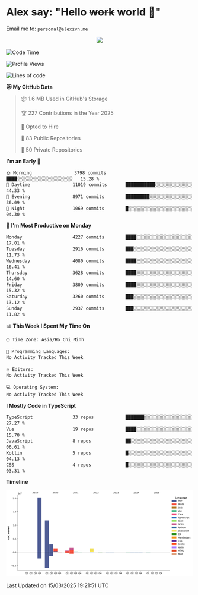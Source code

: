 # Alex say: "Hello ~~work~~ world 🐾"
Email me to: `personal@alexzvn.me`


<p align=center>
  <a href="https://skillicons.dev">
    <img src="https://skillicons.dev/icons?i=ts,js,php,nodejs,bun,vue,nuxt,react,svelte,tauri,laravel,rust,mongodb,docker,electron,redis,rabbitmq,tailwind,git,cloudflare,elysia,mysql,nginx,rollupjs,sentry,ubuntu,yarn,html,css,vite" />
  </a>
</p>

<!--START_SECTION:waka-->
![Code Time](http://img.shields.io/badge/Code%20Time-1%2C066%20hrs%2055%20mins-blue)

![Profile Views](http://img.shields.io/badge/Profile%20Views-0-blue)

![Lines of code](https://img.shields.io/badge/From%20Hello%20World%20I%27ve%20Written-40.7%20million%20lines%20of%20code-blue)

**🐱 My GitHub Data** 

> 📦 1.6 MB Used in GitHub's Storage 
 > 
> 🏆 227 Contributions in the Year 2025
 > 
> 💼 Opted to Hire
 > 
> 📜 83 Public Repositories 
 > 
> 🔑 50 Private Repositories 
 > 
**I'm an Early 🐤** 

```text
🌞 Morning                3798 commits        ████░░░░░░░░░░░░░░░░░░░░░   15.28 % 
🌆 Daytime                11019 commits       ███████████░░░░░░░░░░░░░░   44.33 % 
🌃 Evening                8971 commits        █████████░░░░░░░░░░░░░░░░   36.09 % 
🌙 Night                  1069 commits        █░░░░░░░░░░░░░░░░░░░░░░░░   04.30 % 
```
📅 **I'm Most Productive on Monday** 

```text
Monday                   4227 commits        ████░░░░░░░░░░░░░░░░░░░░░   17.01 % 
Tuesday                  2916 commits        ███░░░░░░░░░░░░░░░░░░░░░░   11.73 % 
Wednesday                4080 commits        ████░░░░░░░░░░░░░░░░░░░░░   16.41 % 
Thursday                 3628 commits        ████░░░░░░░░░░░░░░░░░░░░░   14.60 % 
Friday                   3809 commits        ████░░░░░░░░░░░░░░░░░░░░░   15.32 % 
Saturday                 3260 commits        ███░░░░░░░░░░░░░░░░░░░░░░   13.12 % 
Sunday                   2937 commits        ███░░░░░░░░░░░░░░░░░░░░░░   11.82 % 
```


📊 **This Week I Spent My Time On** 

```text
🕑︎ Time Zone: Asia/Ho_Chi_Minh

💬 Programming Languages: 
No Activity Tracked This Week

🔥 Editors: 
No Activity Tracked This Week

💻 Operating System: 
No Activity Tracked This Week
```

**I Mostly Code in TypeScript** 

```text
TypeScript               33 repos            ███████░░░░░░░░░░░░░░░░░░   27.27 % 
Vue                      19 repos            ████░░░░░░░░░░░░░░░░░░░░░   15.70 % 
JavaScript               8 repos             ██░░░░░░░░░░░░░░░░░░░░░░░   06.61 % 
Kotlin                   5 repos             █░░░░░░░░░░░░░░░░░░░░░░░░   04.13 % 
CSS                      4 repos             █░░░░░░░░░░░░░░░░░░░░░░░░   03.31 % 
```



**Timeline**

![Lines of Code chart](https://raw.githubusercontent.com/alexzvn/alexzvn/main/assets/bar_graph.png)


 Last Updated on 15/03/2025 19:21:51 UTC
<!--END_SECTION:waka-->
